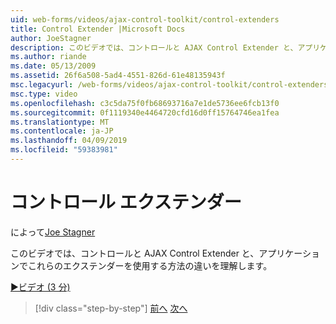 ```yaml
---
uid: web-forms/videos/ajax-control-toolkit/control-extenders
title: Control Extender |Microsoft Docs
author: JoeStagner
description: このビデオでは、コントロールと AJAX Control Extender と、アプリケーションでこれらのエクステンダーを使用する方法の違いを理解します。
ms.author: riande
ms.date: 05/13/2009
ms.assetid: 26f6a508-5ad4-4551-826d-61e48135943f
msc.legacyurl: /web-forms/videos/ajax-control-toolkit/control-extenders
msc.type: video
ms.openlocfilehash: c3c5da75f0fb68693716a7e1de5736ee6fcb13f0
ms.sourcegitcommit: 0f1119340e4464720cfd16d0ff15764746ea1fea
ms.translationtype: MT
ms.contentlocale: ja-JP
ms.lasthandoff: 04/09/2019
ms.locfileid: "59383981"
---
```

# <a name="control-extenders"></a>コントロール エクステンダー

によって[Joe Stagner](https://github.com/JoeStagner)

このビデオでは、コントロールと AJAX Control Extender と、アプリケーションでこれらのエクステンダーを使用する方法の違いを理解します。

[&#9654;ビデオ (3 分)](https://channel9.msdn.com/Blogs/ASP-NET-Site-Videos/control-extenders)

> [!div class="step-by-step"]
> [前へ](utilize-the-ajax-rating-control-in-the-aspnet-toolkit.md)
> [次へ](color-picker.md)
